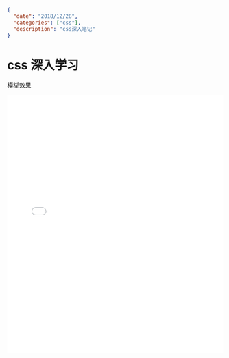```json data
{
  "date": "2018/12/28",
  "categories": ["css"],
  "description": "css深入笔记"
}
```

# css 深入学习

模糊效果
<iframe height="600" style="width: 100%;" scrolling="no" title="girl&apos;s store" src="//codepen.io/zuotang/embed/qLQMpz/?height=265&theme-id=0&default-tab=css,resultundefined" frameborder="no" allowtransparency="true" allowfullscreen="true">
  See the Pen <a href='https://codepen.io/zuotang/pen/qLQMpz/'>girl&apos;s store</a> by Zuo Tang
  (<a href='https://codepen.io/zuotang'>@zuotang</a>) on <a href='https://codepen.io'>CodePen</a>.
</iframe>
